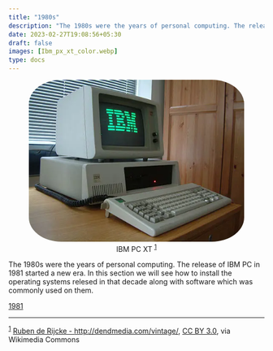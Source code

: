```yaml
---
title: "1980s"
description: "The 1980s were the years of personal computing. The release of IBM PC in 1981 started a new era."
date: 2023-02-27T19:08:56+05:30
draft: false
images: [Ibm_px_xt_color.webp]
type: docs
---
```


<div style="text-align: center;">
<figure>
<img src="Ibm_px_xt_color.webp" alt="IBM PC XT" style="border-radius: 15%">
<figcaption>IBM PC XT <sup><a href="#footnote1" id="1">1</a></sup></figcaption>
</figure>
</div>

The 1980s were the years of personal computing. The release of IBM PC in 1981 started a new era. In this section we will see how to install the operating systems relesed in that decade along with software which was commonly used on them.

<section class="section section-sm">
  <div class="container">
    <div class="row justify-content-center text-center">
      <div class="col-lg-5">
        <p><a class="btn btn-primary btn-lg px-4 mb-1" href="1981/" role="button">1981</a></p>
      </div>
    </div>
  </div>
</section>

<hr>

<sup><a href="#1" id="footnote1">1</a></sup> <a href="https://commons.wikimedia.org/wiki/File:Ibm_px_xt_color.jpg">Ruben de Rijcke - http://dendmedia.com/vintage/</a>, <a href="https://creativecommons.org/licenses/by/3.0">CC BY 3.0</a>, via Wikimedia Commons
